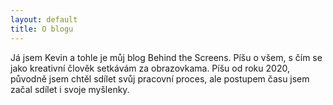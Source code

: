 ```yaml
---
layout: default
title: O blogu
---
```


Já jsem Kevin a tohle je můj blog Behind the Screens. Píšu o všem, s čím se jako kreativní člověk setkávám za obrazovkama.
Píšu od roku 2020, původně jsem chtěl sdílet svůj pracovní proces, ale postupem času jsem začal sdílet i svoje myšlenky.
